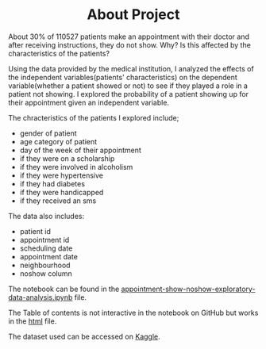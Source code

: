 <div id="header" align="center">
 <h1> About Project</h1>
 </div>
 
 About 30% of 110527 patients make an appointment with their doctor and after receiving instructions, they do not show. Why? Is this affected by the characteristics of the patients?
 
 Using the data provided by the medical institution, I analyzed the effects of the independent variables(patients' characteristics) on the dependent variable(whether a patient showed or not) to see if they played a role in a patient not showing. I explored the probability of a patient showing up for their appointment given an independent variable. 
 
 The chracteristics of the patients I explored include;
 * gender of patient
 * age category of patient
 * day of the week of their appointment
 * if they were on a scholarship
 * if they were involved in alcoholism
 * if they were hypertensive
 * if they had diabetes 
 * if they were handicapped
 * if they received an sms
 
 The data also includes:
 * patient id
 * appointment id
 * scheduling date
 * appointment date
 * neighbourhood
 * noshow column
 
 The notebook can be found in the [appointment-show-noshow-exploratory-data-analysis.ipynb](https://github.com/Outis09/Investiagating-medical-appointment-show-no-show/blob/main/appointment-show-noshow-exploratory-data-analysis.ipynb) file.
 
 The Table of contents is not interactive in the notebook on GitHub but works in the [html](https://htmlpreview.github.io/?https://github.com/Outis09/Investiagating-medical-appointment-show-no-show/blob/main/appointment-show-no-show.html) file.
 
 The dataset used can be accessed on [Kaggle](https://www.kaggle.com/datasets/joniarroba/noshowappointments).

